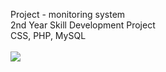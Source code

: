 Project - monitoring system </br>
2nd Year Skill Development Project </br>
CSS, PHP, MySQL
</br>
</br>
<img src="D:\project\Project-monitoring-master\1.JPG">
